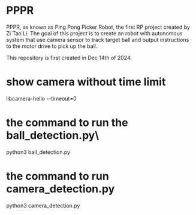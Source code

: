 # PPPR
PPPR, as known as Ping Pong Picker Robot, the first RP project created by Zi Tao Li. The goal of this project is to create an robot with autonomous system that use camera sensor to track target ball and output instructions to the motor drive to pick up the ball.

This repository is first created in Dec 14th of 2024.

# show camera without time limit
libcamera-hello --timeout=0

# the command to run the ball_detection.py\
python3 ball_detection.py

# the command to run camera_detection.py
python3 camera_detection.py





